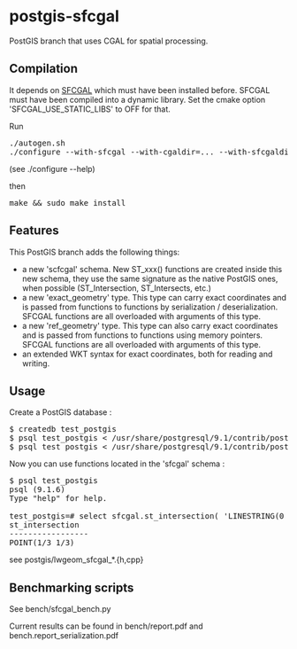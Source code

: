 postgis-sfcgal
==============

PostGIS branch that uses CGAL for spatial processing.

Compilation
-----------

It depends on [SFCGAL](https://github.com/Oslandia/SFCGAL) which must have been installed before. SFCGAL must have been compiled into a dynamic library. Set the cmake option 'SFCGAL_USE_STATIC_LIBS' to OFF for that.

Run
<pre>
./autogen.sh
./configure --with-sfcgal --with-cgaldir=... --with-sfcgaldir=...
</pre>
(see ./configure --help)

then
<pre>
make && sudo make install
</pre>

Features
--------

This PostGIS branch adds the following things:
* a new 'scfcgal' schema. New ST_xxx() functions are created inside this new schema, they use the same signature as the native PostGIS ones, when possible (ST_Intersection, ST_Intersects, etc.)
* a new 'exact_geometry' type. This type can carry exact coordinates and is passed from functions to functions by serialization / deserialization. SFCGAL functions are all overloaded with arguments of this type.
* a new 'ref_geometry' type. This type can also carry exact coordinates and is passed from functions to functions using memory pointers. SFCGAL functions are all overloaded with arguments of this type.
* an extended WKT syntax for exact coordinates, both for reading and writing.

Usage
-----

Create a PostGIS database :
<pre>
$ createdb test_postgis
$ psql test_postgis &lt; /usr/share/postgresql/9.1/contrib/postgis-2.1/postgis.sql
$ psql test_postgis &lt; /usr/share/postgresql/9.1/contrib/postgis-2.1/spatial_ref_sys.sql
</pre>

Now you can use functions located in the 'sfcgal' schema :
<pre>
$ psql test_postgis
psql (9.1.6)
Type "help" for help.

test_postgis=# select sfcgal.st_intersection( 'LINESTRING(0 0,1 1)'::exact_geometry, 'POINT(1/3 1/3)'::exact_geometry );
st_intersection 
-----------------
POINT(1/3 1/3)
</pre>
 
see postgis/lwgeom_sfcgal_*.{h,cpp}

Benchmarking scripts
--------------------

See bench/sfcgal_bench.py

Current results can be found in bench/report.pdf and bench.report_serialization.pdf
